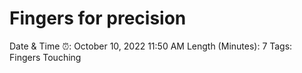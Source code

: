 # Fingers for precision

Date & Time ⏰: October 10, 2022 11:50 AM
Length (Minutes): 7
Tags: Fingers Touching